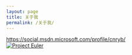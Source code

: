 ```yaml
---
layout: page
title: 关于我
permalink: /关于我/
---
```


<https://social.msdn.microsoft.com/profile/cnryb/>  
[![Project Euler](https://projecteuler.net/profile/cnryb.png)](https://projecteuler.net "Project Euler")